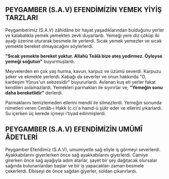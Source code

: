 ## PEYGAMBER (S.A.V) EFENDİMİZİN YEMEK YİYİŞ TARZLARI

Peygamberimiz (S.A.V) zâhidâne bir hayat yaşadıkla­rından bulduğunu yerler ve kalabalıkla yemek yemek­ten zevk duyarlardı. Yemeği yere diz çöküp iki ayağı üzerine oturarak besmele ile yerlerdi. Sıcak yemek ye­mezler ve sıcak yemekte bereket olmayacağını söyler­lerdi.

**"Sıcak yemekte bereket yoktur. Allahü Teâlâ bize ateş yedirmez. Öyleyse yemeği soğutun"** buyurmuş­lardı.

Meyvelerden en çok yaş hurma, kavun, karpuz ve üzümü severdi. Karpuzu şeker ve ekmekle yerlerdi. Ka­bağı da severler ve onun hakkında "O, kardeşim Yûnus'un sebzesidir" buyururlardı. Avlanan kuş eti yerler fakat kendileri avlamazlardı. Yemekleri parmak­ları ile sıyırırlar ve; **"Yemeğin sonu daha bereketlidir"** derlerdi.

Parmaklarını temizlemeden ellerini mendil ile silmezlerdi. Yemeğin sonunda nimetleri veren Cenâb-ı Hakk (c.c)'a hamd-ü şükr eder ve ellerini yıkarlardı. Su içer­ken üç kerede içmeyi i'tiyad edinmişlerdi.

## PEYGAMBER (S.A.V) EFENDİMİZİN UMÛMÎ ÂDETLERİ

Peygamber Efendimiz (S.A.V), umumiyetle sağ eliyle iş görmeyi severlerdi. Ayakkabılarını giyerlerken önce sağ ayakkabılarını giyerlerdi. Camiye girerken önce sağ ayağıyla adım atarlar, şayet bir şey dağıtacak olursalar sağında bulunanlardan başlar ve bir iş yapacakları za­man besmele çekerlerdi. Elbiseyi de önce sağdan giyer­ler, soldan çıkarırlardı.
